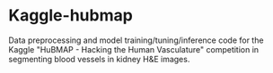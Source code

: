 # Kaggle-hubmap
Data preprocessing and model training/tuning/inference code for the Kaggle "HuBMAP - Hacking the Human Vasculature" competition in segmenting blood vessels in kidney H&amp;E images.
